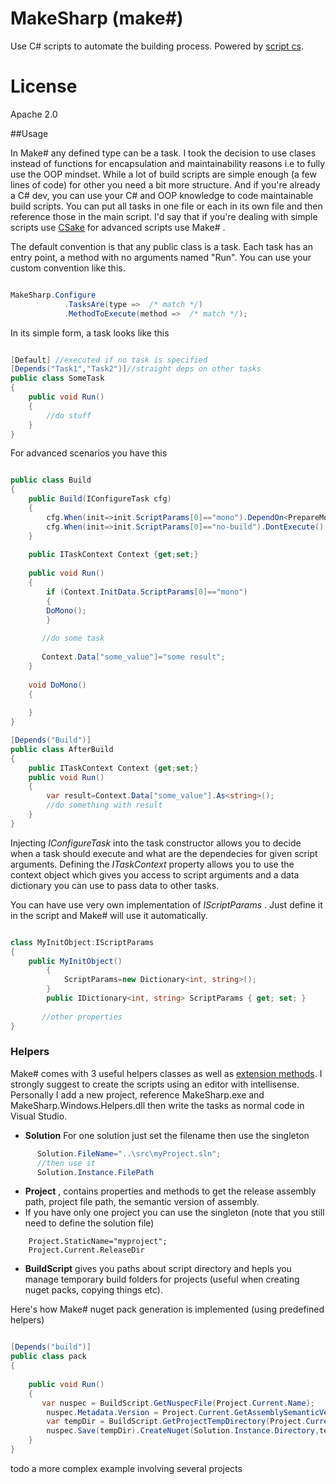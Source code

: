 MakeSharp (make#)
=================
Use C# scripts to automate the building process. Powered by [script cs](https://github.com/scriptcs/scriptcs). 

License
========
Apache 2.0

##Usage

In Make# any defined type can be a task. I took the decision to use clases instead of functions for encapsulation and maintainability reasons i.e to fully use the OOP mindset.
While a lot of build scripts are simple enough (a few lines of code) for other you need a bit more structure. And if you're already a C# dev, you can use your C# and OOP knowledge to code maintainable build scripts.
You can put all tasks in one file or each in its own file and then reference those in the main script. I'd say that if you're dealing with simple scripts use [CSake](https://github.com/sapiens/csake) for advanced scripts use Make# .

The default convention is that any public class is a task. Each task has an entry point, a method with no arguments named "Run". You can use your custom convention like this.

```csharp

MakeSharp.Configure
            .TasksAre(type =>  /* match */)
            .MethodToExecute(method =>  /* match */);

```

In its simple form, a task looks like this

```csharp

[Default] //executed if no task is specified
[Depends("Task1","Task2")]//straight deps on other tasks
public class SomeTask
{
    public void Run()
    {
        //do stuff
    }
}

```

For advanced scenarios you have this

```csharp

public class Build
{
    public Build(IConfigureTask cfg)
    {
        cfg.When(init=>init.ScriptParams[0]=="mono").DependOn<PrepareMono>();
        cfg.When(init=>init.ScriptParams[0]=="no-build").DontExecute();
    }
    
    public ITaskContext Context {get;set;}
    
    public void Run()
    {
        if (Context.InitData.ScriptParams[0]=="mono")
        {
        DoMono();        
        }
       
       //do some task
       
       Context.Data["some_value"]="some result";
    }
    
    void DoMono()
    {
    
    }
}

[Depends("Build")]
public class AfterBuild
{
    public ITaskContext Context {get;set;}    
    public void Run()
    {
        var result=Context.Data["some_value"].As<string>();
        //do something with result
    }
}

```

Injecting _IConfigureTask_ into the task constructor allows you to decide when a task should execute and what are the dependecies for given script arguments. Defining the _ITaskContext_ property allows you to use the context object which gives you access to script arguments and a data dictionary you can use to pass data to other tasks.

You can have use very own implementation of _IScriptParams_ . Just define it in the script and Make# will use it automatically.

```csharp

class MyInitObject:IScriptParams
{
    public MyInitObject()
        {
            ScriptParams=new Dictionary<int, string>();
        }
        public IDictionary<int, string> ScriptParams { get; set; }
        
       //other properties 
}


```

### Helpers

Make# comes with 3 useful helpers classes as well as [extension methods](https://github.com/sapiens/csake/wiki/Helpers). I strongly suggest to create the scripts using an editor with intellisense. Personally I add a new project, reference MakeSharp.exe and MakeSharp.Windows.Helpers.dll then write the tasks as normal code in Visual Studio. 

* **Solution** 
For one solution just set the filename then use the singleton

```csharp
      Solution.FileName="..\src\myProject.sln";
      //then use it 
      Solution.Instance.FilePath
```
* **Project** , contains properties and methods to get the release assembly path,  project file path, the semantic version of assembly.
 * If you have only one project you can use the singleton (note that you still need to define the solution file)
```
    Project.StaticName="myproject";
    Project.Current.ReleaseDir
```
* **BuildScript** gives you paths about script directory and hepls you manage temporary build folders for projects (useful when creating nuget packs, copying things etc).

Here's how Make# nuget pack generation is implemented (using predefined helpers)

```csharp

[Depends("build")]
public class pack
{
   	
	public void Run()	
    {
       var nuspec = BuildScript.GetNuspecFile(Project.Current.Name);
        nuspec.Metadata.Version = Project.Current.GetAssemblySemanticVersion();
        var tempDir = BuildScript.GetProjectTempDirectory(Project.Current);
        nuspec.Save(tempDir).CreateNuget(Solution.Instance.Directory,tempDir);        
    }
}
```
todo a more complex example involving several projects

